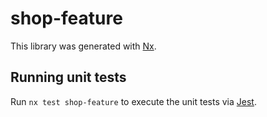 # shop-feature

This library was generated with [Nx](https://nx.dev).

## Running unit tests

Run `nx test shop-feature` to execute the unit tests via [Jest](https://jestjs.io).
